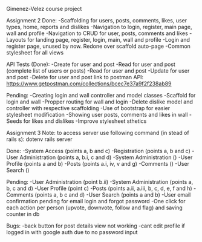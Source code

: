Gimenez-Velez course project

Assignment 2
Done:
-Scaffolding for users, posts, comments, likes, user types, home, reports and dislikes
-Navigation to login, register, main page, wall and profile
-Navigation to CRUD for user, posts, comments and likes
-Layouts for landing page, register, login, main, wall and profile
-Login and register page, unused by now. Redone over scaffold auto-page
-Common stylesheet for all views

API Tests (Done):
-Create for user and post
-Read for user and post (complete list of users or posts)
-Read for user and post
-Update for user and post
-Delete for user and post
link to postman API: https://www.getpostman.com/collections/bcec7e37a9f2f238ab89

Pending:
-Creating login and wall controller and model classes
-Scaffold for login and wall
-Propper routing for wall and login
-Delete dislike model and controller with respective scaffolding
-Use of bootstrap for easier stylesheet modification
-Showing user posts, comments and likes in wall
-Seeds for likes and dislikes
-Improve stylesheet sthetics

Assignment 3
Note: to access server use following command (in stead of rails s): dotenv rails server

Done:
-System Access (points a, b and c)
-Registration (points a, b and c)
-User Administration (points a, b.i, c and d)
-System Administration ()
-User Profile (points a and b)
-Posts (points a.i, iv, v and g)
-Comments ()
-User Search ()

Pending:
-User Administration (point b.ii)
-System Administration (points a, b, c and d)
-User Profile (point c)
-Posts (points a.ii, a.iii, b, c, d, e, f and h)
-Comments (points a, b c and d)
-User Search (points a and b)
-User email confirmation pending for email login and forgot password
-One click for each action per person (upvote, downvote, follow and flag) and saving counter in db

Bugs:
-back button for post details view not working
-cant edit profile if logged in with google auth due to no password input
